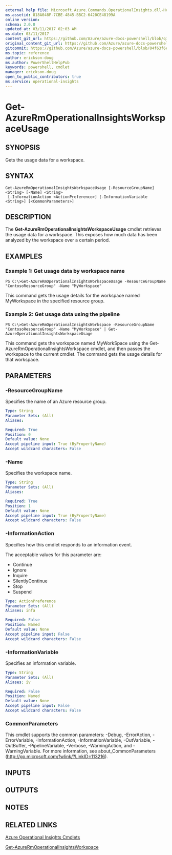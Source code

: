 ```yaml
---
external help file: Microsoft.Azure.Commands.OperationalInsights.dll-Help.xml
ms.assetid: 818A048F-7CBE-4845-BBC2-6420CE48199A
online version:
schema: 2.0.0
updated_at: 03/11/2017 02:03 AM
ms.date: 03/11/2017
content_git_url: https://github.com/Azure/azure-docs-powershell/blob/qinezh-conceptual/azureps-cmdlets-docs/ResourceManager/AzureRM.OperationalInsights/v2.7.0/Get-AzureRmOperationalInsightsWorkspaceUsage.md
original_content_git_url: https://github.com/Azure/azure-docs-powershell/blob/qinezh-conceptual/azureps-cmdlets-docs/ResourceManager/AzureRM.OperationalInsights/v2.7.0/Get-AzureRmOperationalInsightsWorkspaceUsage.md
gitcommit: https://github.com/Azure/azure-docs-powershell/blob/04f63f6e685743ace2c57eb157574e34e8610b1c
ms.topic: reference
author: erickson-doug
ms.author: PowerShellHelpPub
keywords: powershell, cmdlet
manager: erickson-doug
open_to_public_contributors: true
ms.service: operational-insights
---
```


# Get-AzureRmOperationalInsightsWorkspaceUsage

## SYNOPSIS
Gets the usage data for a workspace.

## SYNTAX

```
Get-AzureRmOperationalInsightsWorkspaceUsage [-ResourceGroupName] <String> [-Name] <String>
 [-InformationAction <ActionPreference>] [-InformationVariable <String>] [<CommonParameters>]
```

## DESCRIPTION
The **Get-AzureRmOperationalInsightsWorkspaceUsage** cmdlet retrieves the usage data for a workspace.
This exposes how much data has been analyzed by the workspace over a certain period.

## EXAMPLES

### Example 1: Get usage data by workspace name
```
PS C:\>Get-AzureRmOperationalInsightsWorkspaceUsage -ResourceGroupName "ContosoResourceGroup" -Name "MyWorkspace"
```

This command gets the usage details for the workspace named MyWorkspace in the specified resource group.

### Example 2: Get usage data using the pipeline
```
PS C:\>Get-AzureRmOperationalInsightsWorkspace -ResourceGroupName "ContosoResourceGroup" -Name "MyWorkspace" | Get-AzureOperationalInsightsWorkspaceUsage
```

This command gets the workspace named MyWorkSpace using the Get-AzureRmOperationalInsightsWorkspace cmdlet, and then passes the workspace to the current cmdlet.
The command gets the usage details for that workspace.

## PARAMETERS

### -ResourceGroupName
Specifies the name of an Azure resource group.

```yaml
Type: String
Parameter Sets: (All)
Aliases: 

Required: True
Position: 0
Default value: None
Accept pipeline input: True (ByPropertyName)
Accept wildcard characters: False
```

### -Name
Specifies the workspace name.

```yaml
Type: String
Parameter Sets: (All)
Aliases: 

Required: True
Position: 1
Default value: None
Accept pipeline input: True (ByPropertyName)
Accept wildcard characters: False
```

### -InformationAction
Specifies how this cmdlet responds to an information event.

The acceptable values for this parameter are:

- Continue
- Ignore
- Inquire
- SilentlyContinue
- Stop
- Suspend

```yaml
Type: ActionPreference
Parameter Sets: (All)
Aliases: infa

Required: False
Position: Named
Default value: None
Accept pipeline input: False
Accept wildcard characters: False
```

### -InformationVariable
Specifies an information variable.

```yaml
Type: String
Parameter Sets: (All)
Aliases: iv

Required: False
Position: Named
Default value: None
Accept pipeline input: False
Accept wildcard characters: False
```

### CommonParameters
This cmdlet supports the common parameters: -Debug, -ErrorAction, -ErrorVariable, -InformationAction, -InformationVariable, -OutVariable, -OutBuffer, -PipelineVariable, -Verbose, -WarningAction, and -WarningVariable. For more information, see about_CommonParameters (http://go.microsoft.com/fwlink/?LinkID=113216).

## INPUTS

## OUTPUTS

## NOTES

## RELATED LINKS

[Azure Operational Insights Cmdlets](./AzureRM.OperationalInsights.md)

[Get-AzureRmOperationalInsightsWorkspace](./Get-AzureRmOperationalInsightsWorkspace.md)


